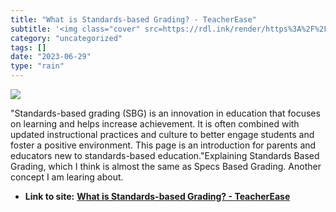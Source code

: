 ```yaml
---
title: "What is Standards-based Grading? - TeacherEase"
subtitle: '<img class="cover" src=https://rdl.ink/render/https%3A%2F%2Fwww.teacherease.com%2Fstandards-based-gr...'
category: "uncategorized"
tags: []
date: "2023-06-29"
type: "rain"
---
```

<img class="cover" src=https://rdl.ink/render/https%3A%2F%2Fwww.teacherease.com%2Fstandards-based-grading.aspx>

"Standards-based grading (SBG) is an innovation in education that focuses on learning and helps increase achievement. It is often combined with updated instructional practices and culture to better engage students and foster a positive environment. This page is an introduction for parents and educators new to standards-based education."Explaining Standards Based Grading, which I think is almost the same as Specs Based Grading. Another concept I am learing about.
* **Link to site:** **[What is Standards-based Grading? - TeacherEase](https://www.teacherease.com/standards-based-grading.aspx)**